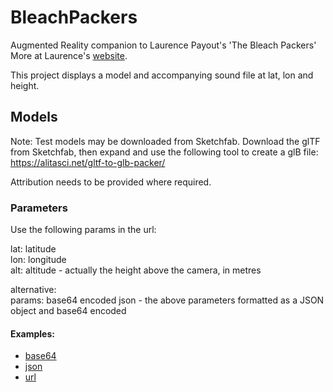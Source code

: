 # BleachPackers
Augmented Reality companion to Laurence Payout's 'The Bleach Packers'
More at Laurence's [website](http://www.laurencepayot.com/category/the-bleach-packers/).


This project displays a model and accompanying sound file at lat, lon and height.

## Models
Note: Test models may be downloaded from Sketchfab. Download the glTF from Sketchfab, then expand and use the following tool to create a glB file: https://alitasci.net/gltf-to-glb-packer/  

Attribution needs to be provided where required.

### Parameters
Use the following params in the url:  
 
lat: latitude  
lon: longitude  
alt: altitude - actually the height above the camera, in metres  

alternative:   
params: base64 encoded json - the above parameters formatted as a JSON object and base64 encoded

#### Examples:

* [base64](./example.base64.md)
* [json](./example.json.md)
* [url](./example.url.md)
